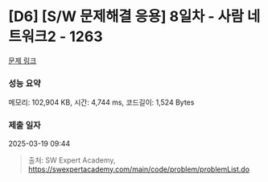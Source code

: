 # [D6] [S/W 문제해결 응용] 8일차 - 사람 네트워크2 - 1263 

[문제 링크](https://swexpertacademy.com/main/code/problem/problemDetail.do?contestProbId=AV18P2B6Iu8CFAZN) 

### 성능 요약

메모리: 102,904 KB, 시간: 4,744 ms, 코드길이: 1,524 Bytes

### 제출 일자

2025-03-19 09:44



> 출처: SW Expert Academy, https://swexpertacademy.com/main/code/problem/problemList.do